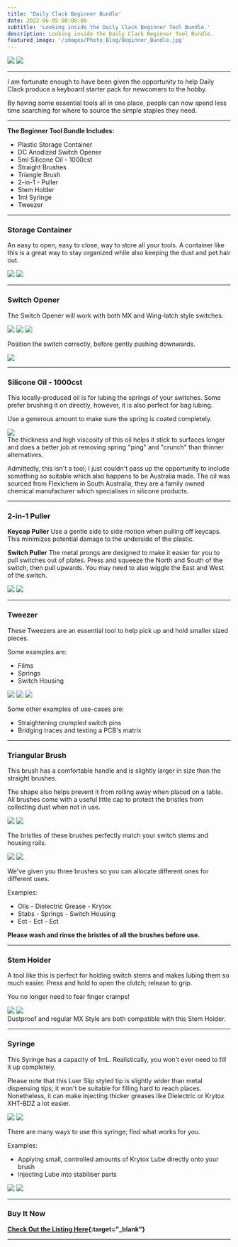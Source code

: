 ```yaml
---
title: 'Daily Clack Beginner Bundle'
date: 2022-06-05 00:00:00
subtitle: 'Looking inside the Daily Clack Beginner Tool Bundle.'
description: Looking inside the Daily Clack Beginner Tool Bundle.
featured_image: '/images/Photo_Blog/Beginner_Bundle.jpg'
--- 
```


<div class="gallery" data-columns="2">
	<img src="/images/Photo_Blog/Beginner_Bundle.jpg">
	<img src="/images/Photo_Blog/Beginner_Bundle_3.jpg">
</div>

---

I am fortunate enough to have been given the opportunity to help Daily Clack produce a keyboard starter pack for newcomers to the hobby. 

By having some essential tools all in one place, people can now spend less time searching for where to source the simple staples they need.  

---

**The Beginner Tool Bundle Includes:** 
* Plastic Storage Container
* DC Anodized Switch Opener
* 5ml Silicone Oil - 1000cst
* Straight Brushes
* Triangle Brush
* 2-in-1 - Puller
* Stem Holder
* 1ml Syringe
* Tweezer

---

### Storage Container
An easy to open, easy to close, way to store all your tools. 
A container like this is a great way to stay organized while also keeping the dust and pet hair out. 

<div class="gallery" data-columns="2">
	<img src="/images/Photo_Blog/Beginner_Bundle_0.jpg">
	<img src="/images/Photo_Blog/Beginner_Bundle_2.jpg">
</div>

---

### Switch Opener
The Switch Opener will work with both MX and Wing-latch style switches. 

<div class="gallery" data-columns="3">
	<img src="/images/Photo_Blog/Switch_Opener.jpg">
	<img src="/images/Photo_Blog/Switch_Opener_Kailh.jpg">
	<img src="/images/Photo_Blog/Switch_Opener_MX.jpg">
</div>

Position the switch correctly, before gently pushing downwards. 

<div class="gallery2" data-columns="1">
	<img src="/images/Photo_Blog/Switch_Opener_MX_Open.jpg">
</div>

---

### Silicone Oil - 1000cst
This locally-produced oil is for lubing the springs of your switches. 
Some prefer brushing it on directly, however, it is also perfect for bag lubing. 

Use a generous amount to make sure the spring is coated completely. 
 
<div class="gallery3" data-columns="1">
	<img src="/images/Photo_Blog/Silicone_Oil.gif">
</div>
The thickness and high viscosity of this oil helps it stick to surfaces longer and does a better job at removing spring "ping" and "crunch" than thinner alternatives. 

Admittedly, this isn't a tool; I just couldn't pass up the opportunity to include something so suitable which also happens to be Australia made. 
The oil was sourced from Flexichem in South Australia, they are a family owned chemical manufacturer which specialises in silicone products. 

---

### 2-in-1 Puller
**Keycap Puller**
Use a gentle side to side motion when pulling off keycaps. This minimizes potential damage to the underside of the plastic. 

**Switch Puller** 
The metal prongs are designed to make it easier for you to pull switches out of plates. Press and squeeze the North and South of the switch, then pull upwards. 
You may need to also wiggle the East and West of the switch. 

<div class="gallery" data-columns="2">
<img src="/images/Photo_Blog/Wire_Puller.jpg">
<img src="/images/Photo_Blog/Switch_Puller.jpg">
</div>

---

### Tweezer
These Tweezers are an essential tool to help pick up and hold smaller sized pieces. 

Some examples are:
* Films
* Springs
* Switch Housing

<div class="gallery" data-columns="3">
	<img src="/images/Photo_Blog/Tweeser_Film.jpg">
	<img src="/images/Photo_Blog/Tweeser_Spring.jpg">
	<img src="/images/Photo_Blog/Tweeser_Top.jpg">
</div>

Some other examples of use-cases are:
* Straightening crumpled switch pins
* Bridging traces and testing a PCB's matrix

---

### Triangular Brush
This brush has a comfortable handle and is slightly larger in size than the straight brushes. 

The shape also helps prevent it from rolling away when placed on a table. All brushes come with a useful little cap to protect the bristles from collecting dust when not in use.  

<div class="gallery" data-columns="2">
	<img src="/images/Photo_Blog/Brush_2.jpg">
	<img src="/images/Photo_Blog/Brush.jpg">
</div>

The bristles of these brushes perfectly match your switch stems and housing rails. 

<div class="gallery" data-columns="2">
	<img src="/images/Photo_Blog/Brush_3.jpg">
	<img src="/images/Photo_Blog/Brush_4.jpg">
</div>

We've given you three brushes so you can allocate different ones for different uses. 

Examples: 
* Oils - Dielectric Grease - Krytox
* Stabs - Springs - Switch Housing
* Ect - Ect - Ect

**Please wash and rinse the bristles of all the brushes before use.**

---

### Stem Holder
A tool like this is perfect for holding switch stems and makes lubing them so much easier. Press and hold to open the clutch; release to grip. 

You no longer need to fear finger cramps!  

<div class="gallery" data-columns="2">
	<img src="/images/Photo_Blog/Stem_Holder_Dustproof.jpg">
	<img src="/images/Photo_Blog/Stem_Holder_MX.jpg">
</div>
Dustproof and regular MX Style are both compatible with this Stem Holder. 

---

### Syringe 
This Syringe has a capacity of 1mL. Realistically, you won't ever need to fill it up completely.

Please note that this Luer Slip styled tip is slightly wider than metal dispensing tips; it won't be suitable for filling hard to reach places. 
Nonetheless, it can make injecting thicker greases like Dielectric or Krytox XHT-BDZ a lot easier.

<div class="gallery" data-columns="2">
	<img src="/images/Photo_Blog/Syringe.jpg">
	<img src="/images/Photo_Blog/Syringe_2.jpg"> 
</div>

There are many ways to use this syringe; find what works for you.

Examples: 
* Applying small, controlled amounts of Krytox Lube directly onto your brush 
* Injecting	 Lube into stabiliser parts

<div class="gallery" data-columns="2">
	<img src="/images/Photo_Blog/Syringe_4.jpg"> 
	<img src="/images/Photo_Blog/Syringe_3.jpg">
</div>


--- 

### Buy It Now

**[Check Out the Listing Here](https://dailyclack.com/products/beginner-bundle-toolkit){:target="_blank"}**

---
